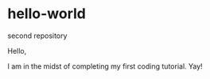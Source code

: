# hello-world
second repository

Hello,

I am in the midst of completing my first coding tutorial. Yay!

